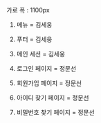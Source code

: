 
가로 폭 : 1100px

1. 메뉴 = 김세웅

2. 푸터 = 김세웅

3. 메인 세션  = 김세웅

4. 로그인 페이지 = 정문선

5. 회원가입 페이지 = 정문선

6. 아이디 찾기 페이지 = 정문선

7. 비밀번호 찾기 페이지 = 정문선







